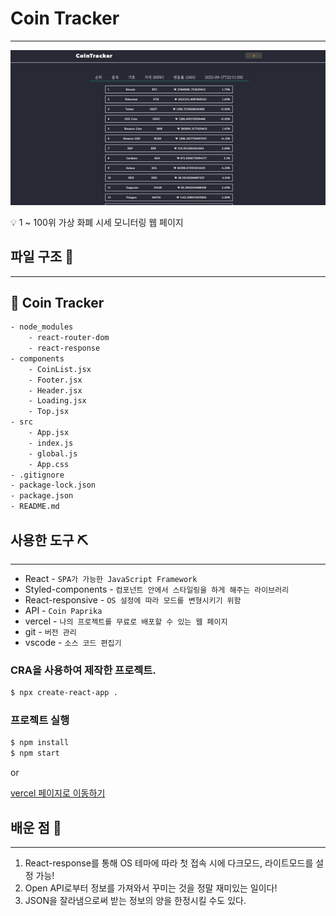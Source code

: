 # Coin Tracker

---

![ezgif-5-660cd282a9.gif](Coin%20Tracker%202f7ed89e789f40e89d5187a3ef0634b8/ezgif-5-660cd282a9.gif)

<aside>
💡 1 ~ 100위 가상 화폐 시세 모니터링 웹 페이지

</aside>

## 파일 구조 📝

---

## 📂 Coin Tracker

```xml
- node_modules
    - react-router-dom
    - react-response
- components
    - CoinList.jsx
    - Footer.jsx
    - Header.jsx
    - Loading.jsx
    - Top.jsx
- src
	- App.jsx
	- index.js
	- global.js
	- App.css
- .gitignore
- package-lock.json
- package.json
- README.md
```

## 사용한 도구 ⛏

---

- React - `SPA가 가능한 JavaScript Framework`
- Styled-components - `컴포넌트 안에서 스타일링을 하게 해주는 라이브러리`
- React-responsive - `OS 설정에 따라 모드를 변형시키기 위함`
- API - `Coin Paprika`
- vercel - `나의 프로젝트를 무료로 배포할 수 있는 웹 페이지`
- git - `버전 관리`
- vscode - `소스 코드 편집기`

### CRA을 사용하여 제작한 프로젝트.

```xml
$ npx create-react-app .
```

### 프로젝트 실행

```xml
$ npm install
$ npm start
```

or

[vercel 페이지로 이동하기](http://cointracker-alpha.vercel.app)

## 배운 점 🤠

---

1. React-response를 통해 OS 테마에 따라 첫 접속 시에 다크모드, 라이트모드를 설정 가능!
2. Open API로부터 정보를 가져와서 꾸미는 것을 정말 재미있는 일이다!
3. JSON을 잘라냄으로써 받는 정보의 양을 한정시킬 수도 있다.
